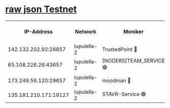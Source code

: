 [raw json Testnet](https://rpc-check.jaclalt.stavr.tech/jaclalt/rpc-jaclalt-result.json)
=

<table><tr><th>IP-Address</th><th>Network</th><th>Moniker</th><th>Latest Block Height</th><th>Earliest Block Height</th><th>Catching Up</th><th>Tx Index</th><th>Voting Power</th><th>Scan Time</th></tr><tr><td>142.132.202.92:26857</td><td>lupulella-2</td><td>TrustedPoint 🔴</td><td>7168974</td><td>6282001</td><td>False</td><td>off</td><td>400065</td><td>2024-03-18T23:06:01.958077884UTC</td></tr><tr><td>65.108.226.26:43657</td><td>lupulella-2</td><td>[NODERS]TEAM_SERVICE 🟢</td><td>7168974</td><td>6282001</td><td>False</td><td>on</td><td>0</td><td>2024-03-18T23:06:02.285405801UTC</td></tr><tr><td>173.249.56.120:29657</td><td>lupulella-2</td><td>moodman 🔴</td><td>7168974</td><td>7068974</td><td>False</td><td>off</td><td>1075134</td><td>2024-03-18T23:06:01.728276128UTC</td></tr><tr><td>135.181.210.171:19127</td><td>lupulella-2</td><td>STAVR-Service 🟢</td><td>7168972</td><td>7166001</td><td>False</td><td>on</td><td>0</td><td>2024-03-18T23:05:53.020885372UTC</td></tr></table>
